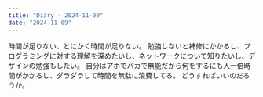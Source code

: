 ```yaml
---
title: "Diary - 2024-11-09"
date: "2024-11-09"
---
```

時間が足りない、とにかく時間が足りない。
勉強しないと補修にかかるし、プログラミングに対する理解を深めたいし、ネットワークについて知りたいし、デザインの勉強もしたい。
自分はアホでバカで無能だから何をするにも人一倍時間がかかるし、ダラダラして時間を無駄に浪費してる。
どうすればいいのだろうか。